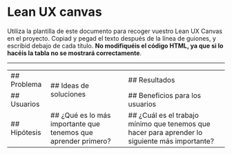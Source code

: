 # Lean UX canvas

Utiliza la plantilla de este documento para recoger vuestro Lean UX Canvas en el proyecto. Copiad y pegad el texto después de la línea de guiones, y escribid debajo de cada título. **No modifiquéis el código HTML, ya que si lo hacéis la tabla no se mostrará correctamente**.

--------------

<table markdown="1">
    <tbody>
        <tr>
            <td>
## Problema
            </td>
            <td rowspan=2>
## Ideas de soluciones
            </td>
            <td>
## Resultados
            </td>
        </tr>
        <tr>
            <td>
## Usuarios
            </td>
            <td>
## Beneficios para los usuarios
            </td>
        </tr>
        <tr>
            <td>
## Hipótesis  
            </td>
            <td>
## ¿Qué es lo más importante que tenemos que aprender primero?
            </td>
             <td>
## ¿Cuál es el trabajo mínimo que tenemos que hacer para aprender lo siguiente más importante?
            </td>
        </tr>
    </tbody>
</table>